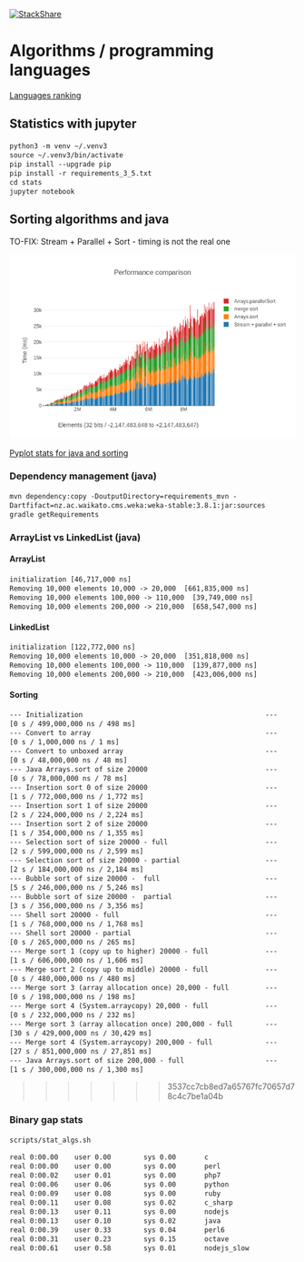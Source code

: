 [![StackShare](https://img.shields.io/badge/tech-stack-0690fa.svg?style=flat)](https://stackshare.io/graphai/graphai)

# Algorithms / programming languages

[Languages ranking](http://spectrum.ieee.org/static/interactive-the-top-programming-languages-2017)

## Statistics with jupyter

```
python3 -m venv ~/.venv3
source ~/.venv3/bin/activate
pip install --upgrade pip
pip install -r requirements_3_5.txt
cd stats
jupyter notebook

```

## Sorting algorithms and java
TO-FIX: Stream + Parallel + Sort - timing is not the real one


![Comparison](stats/figures/sort_comparison.png)

[Pyplot stats for java and sorting](stats/Java_sorting.md)

### Dependency management (java)
```
mvn dependency:copy -DoutputDirectory=requirements_mvn -Dartfifact=nz.ac.waikato.cms.weka:weka-stable:3.8.1:jar:sources
gradle getRequirements
```

### ArrayList vs LinkedList (java)
####  ArrayList
```
initialization [46,717,000 ns]
Removing 10,000 elements 10,000 -> 20,000  [661,835,000 ns]
Removing 10,000 elements 100,000 -> 110,000  [39,749,000 ns]
Removing 10,000 elements 200,000 -> 210,000  [658,547,000 ns]
```
#### LinkedList
```
initialization [122,772,000 ns]
Removing 10,000 elements 10,000 -> 20,000  [351,818,000 ns]
Removing 10,000 elements 100,000 -> 110,000  [139,877,000 ns]
Removing 10,000 elements 200,000 -> 210,000  [423,006,000 ns]
```

#### Sorting
```
--- Initialization                                             ---	 [0 s / 499,000,000 ns / 498 ms]
--- Convert to array                                           ---	 [0 s / 1,000,000 ns / 1 ms]
--- Convert to unboxed array                                   ---	 [0 s / 48,000,000 ns / 48 ms]
--- Java Arrays.sort of size 20000                             ---	 [0 s / 78,000,000 ns / 78 ms]
--- Insertion sort 0 of size 20000                             ---	 [1 s / 772,000,000 ns / 1,772 ms]
--- Insertion sort 1 of size 20000                             ---	 [2 s / 224,000,000 ns / 2,224 ms]
--- Insertion sort 2 of size 20000                             ---	 [1 s / 354,000,000 ns / 1,355 ms]
--- Selection sort of size 20000 - full                        ---	 [2 s / 599,000,000 ns / 2,599 ms]
--- Selection sort of size 20000 - partial                     ---	 [2 s / 184,000,000 ns / 2,184 ms]
--- Bubble sort of size 20000 -  full                          ---	 [5 s / 246,000,000 ns / 5,246 ms]
--- Bubble sort of size 20000 -  partial                       ---	 [3 s / 356,000,000 ns / 3,356 ms]
--- Shell sort 20000 - full                                    ---	 [1 s / 768,000,000 ns / 1,768 ms]
--- Shell sort 20000 - partial                                 ---	 [0 s / 265,000,000 ns / 265 ms]
--- Merge sort 1 (copy up to higher) 20000 - full              ---	 [1 s / 606,000,000 ns / 1,606 ms]
--- Merge sort 2 (copy up to middle) 20000 - full              ---	 [0 s / 480,000,000 ns / 480 ms]
--- Merge sort 3 (array allocation once) 20,000 - full         ---	 [0 s / 198,000,000 ns / 198 ms]
--- Merge sort 4 (System.arraycopy) 20,000 - full              ---	 [0 s / 232,000,000 ns / 232 ms]
--- Merge sort 3 (array allocation once) 200,000 - full        ---	 [30 s / 429,000,000 ns / 30,429 ms]
--- Merge sort 4 (System.arraycopy) 200,000 - full             ---	 [27 s / 851,000,000 ns / 27,851 ms]
--- Java Arrays.sort of size 200,000 - full                    ---	 [1 s / 300,000,000 ns / 1,300 ms]
```
>>>>>>> 3537cc7cb8ed7a65767fc70657d78c4c7be1a04b

### Binary gap stats 
```
scripts/stat_algs.sh
```

```
real 0:00.00    user 0.00        sys 0.00       c
real 0:00.00    user 0.00        sys 0.00       perl
real 0:00.02    user 0.01        sys 0.00       php7
real 0:00.06    user 0.06        sys 0.00       python
real 0:00.09    user 0.08        sys 0.00       ruby
real 0:00.11    user 0.08        sys 0.02       c_sharp
real 0:00.13    user 0.11        sys 0.00       nodejs
real 0:00.13    user 0.10        sys 0.02       java
real 0:00.39    user 0.33        sys 0.04       perl6
real 0:00.31    user 0.23        sys 0.15       octave
real 0:00.61    user 0.58        sys 0.01       nodejs_slow
```

